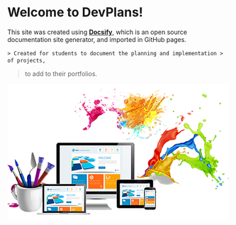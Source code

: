 # Welcome to DevPlans!

This site was created using [**Docsify**](https://docsify.js.org), which is an open source documentation site generator, and imported in GitHub pages. 

    > Created for students to document the planning and implementation > of projects,
   >  to add to their portfolios.

![Welcome to DevPlans](./images/cover.jpg)

